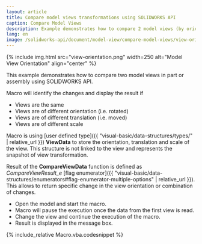 ```yaml
---
layout: article
title: Compare model views transformations using SOLIDWORKS API
caption: Compare Model Views
description: Example demonstrates how to compare 2 model views (by orientation, translation and scale)
lang: en
image: /solidworks-api/document/model-view/compare-model-views/view-orientation.png
---
```

{% include img.html src="view-orientation.png" width=250 alt="Model View Orientation" align="center" %}

This example demonstrates how to compare two model views in part or assembly using SOLIDWORKS API.

Macro will identify the changes and display the result if

* Views are the same
* Views are of different orientation (i.e. rotated)
* Views are of different translation (i.e. moved)
* Views are of different scale

Macro is using [user defined type]({{ "visual-basic/data-structures/types/" | relative_url }}) **ViewData** to store the orientation, translation and scale of the view. This structure is not linked to the view and represents the snapshot of view transformation.

Result of the **CompareViewData** function is defined as *CompareViewResult_e* [flag enumerator]({{ "visual-basic/data-structures/enumerators#flag-enumerator-multiple-options" | relative_url }}). This allows to return specific change in the view orientation or combination of changes.

* Open the model and start the macro.
* Macro will pause the execution once the data from the first view is read.
* Change the view and continue the execution of the macro.
* Result is displayed in the message box.

{% include_relative Macro.vba.codesnippet %}
